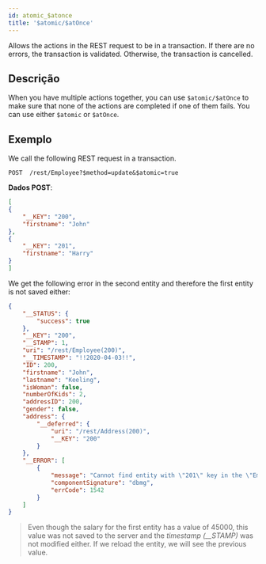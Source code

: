 ```yaml
---
id: atomic_$atonce
title: '$atomic/$atOnce'
---
```



Allows the actions in the REST request to be in a transaction. If there are no errors, the transaction is validated. Otherwise, the transaction is cancelled.


## Descrição

When you have multiple actions together, you can use `$atomic/$atOnce` to make sure that none of the actions are completed if one of them fails. You can use either `$atomic` or `$atOnce`.


## Exemplo

We call the following REST request in a transaction.

 `POST  /rest/Employee?$method=update&$atomic=true`

**Dados POST**:

```json
[
{
    "__KEY": "200",
    "firstname": "John"
},
{
    "__KEY": "201",
    "firstname": "Harry"
}
]
```

We get the following error in the second entity and therefore the first entity is not saved either:

```json
{
    "__STATUS": {
        "success": true
    },
    "__KEY": "200",
    "__STAMP": 1,
    "uri": "/rest/Employee(200)",
    "__TIMESTAMP": "!!2020-04-03!!",
    "ID": 200,
    "firstname": "John",
    "lastname": "Keeling",
    "isWoman": false,
    "numberOfKids": 2,
    "addressID": 200,
    "gender": false,
    "address": {
        "__deferred": {
            "uri": "/rest/Address(200)",
            "__KEY": "200"
        }
    },
    "__ERROR": [
        {
            "message": "Cannot find entity with \"201\" key in the \"Employee\" dataclass",
            "componentSignature": "dbmg",
            "errCode": 1542
        }
    ]
}
```
> Even though the salary for the first entity has a value of 45000, this value was not saved to the server and the *timestamp (__STAMP)* was not modified either. If we reload the entity, we will see the previous value.
